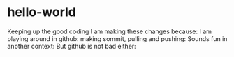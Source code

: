 # hello-world
Keeping up the good coding
I am making these changes because:
	I am playing around in github:
		making sommit, pulling and pushing:
			Sounds fun in another context:
				But github is not bad either:
					<INSPIRE THE CHANGE>
